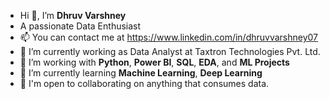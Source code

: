 - Hi 👋, I’m **Dhruv Varshney**
- A passionate Data Enthusiast
- 📫 You can contact me at https://www.linkedin.com/in/dhruvvarshney07
- 🔭 I’m currently working as Data Analyst at Taxtron Technologies Pvt. Ltd.
- 🔭 I’m working with **Python**, **Power BI**, **SQL**, **EDA**, and **ML Projects** 
- 🌱 I’m currently learning **Machine Learning**, **Deep Learning**
- 🤝 I'm open to collaborating on anything that consumes data.

<!---
dhruv2497/dhruv2497 is a ✨ special ✨ repository because its `README.md` (this file) appears on your GitHub profile.
You can click the Preview link to take a look at your changes.
--->
